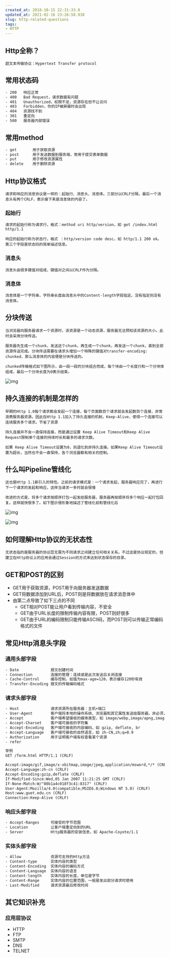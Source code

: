 ```yaml
---
created_at: 2018-10-15 22:31:33.0
updated_at: 2021-02-16 23:26:58.938
slug: http-related-questions
tags: 
- HTTP
---
```




## Http全称？

	超文本传输协议：Hypertext Transfer protocol

<!-- more -->

## 常用状态码

```html
- 200	响应正常
- 400	Bad Request，请求数据有问题
- 401	Unauthorized，权限不足，资源存在但不让访问
- 403	Forbidden，你的IP被屏蔽时会出现
- 404	资源找不到
- 301	重定向
- 500	服务器内部错误
```

## 常用method

```html
- get		用于获取资源
- post		用于发送数据到服务端，常用于提交表单数据
- put		用于修改资源属性
- delete	用于删除资源
```

## Http协议格式

	请求和响应的消息协议是一样的：起始行、消息头、消息体。三部分以CRLF分隔，最后一个消息头有两个CRLF，表示接下来是消息体的内容了。

### 起始行

	请求的起始行称为请求行，格式：method uri http/version，如 get /index.html http/1.1
	
	响应的起始行称为状态行，格式 ：http/version code desc，如 http/1.1 200 ok。第三个字段是状态码的简单描述信息。

### 消息头

	消息头由很多键值对组成，键值对之间以CRLF作为分隔。

### 消息体

	消息体是一个字符串，字符串长度由消息头中的Content-length字段指定。没有指定则没有消息体。

## 分块传送

	当浏览器向服务器请求一个资源时，该资源是一个动态资源，服务器无法预知该资源的大小。此时会采用分块传送。
	
	服务器先生成一个chunk，发送这个chunk，再生成一个chunk，再发送一个chunk，直到全部资源传送完成。分块传送需要在请求头增加一个特殊的键值对transfer-encoding: chunked，那么消息体的内容便是分块传送的。
	
	chunked传输格式如下图所示，由一段一段的分块组合而成，每个块由一个长度行和一个分块体组成，最后一个分块长度为0表示结束。

![img](https://imgconvert.csdnimg.cn/aHR0cHM6Ly9zczAuYmFpZHUuY29tLzZPTldzamlwMFFJWjh0eWhucS9pdC91PTIzNjg2NDEwMjEsMTU4MTE3ODM1MiZmbT0xNzMmYXBwPTI1JmY9SlBFRw?x-oss-process=image/format,png)

## 持久连接的机制是怎样的

	早期的Http 1.0每个请求都会发起一个连接，每个页面数百个请求就会发起数百个连接，非常浪费服务器资源。因此在Http 1.1加入了持久连接的机制，Keep-Alive，使得一个连接可以连续服务多个请求。节省了资源
	
	持久连接并不会一直保持连接，而是通过设置 Keep Alive Timeout和Keep Alive Request限制单个连接的持续时长和最多的请求次数。
	
	如果 Keep Alive Timeout设置为0，则退化到非持久连接。如果Keep Alive Timeout设置为超长，当然也不会一直保持，各个浏览器都有相关的控制。

## 什么叫Pipeline管线化

	这也是Http 1.1新引入的特性。之前的请求模式是：一个请求发起，服务器响应完了，再进行下一个请求的发起和响应，这样当请求一多时就会很慢
	
	改进的方式是，将多个请求按顺序打包一起发给服务器，服务器再按顺序将多个响应一起打包回复。这样就快很多了。如下图示很形象地描述了管线化前和管线化后

![img](https://imgconvert.csdnimg.cn/aHR0cHM6Ly9zczAuYmFpZHUuY29tLzZPTldzamlwMFFJWjh0eWhucS9pdC91PTM0MDIwNDQ4MzgsNzAzNzIwMjE1JmZtPTE3MyZhcHA9MjUmZj1KUEVH?x-oss-process=image/format,png)

![img](https://imgconvert.csdnimg.cn/aHR0cHM6Ly9zczIuYmFpZHUuY29tLzZPTllzamlwMFFJWjh0eWhucS9pdC91PTEyOTc0NTkzNDksMTU2MTg5NTk3MSZmbT0xNzMmYXBwPTI1JmY9SlBFRw?x-oss-process=image/format,png)

## 如何理解Http协议的无状态性

	无状态指的是服务器的协议层无需为不同请求之间建立任何相关关系。不过这是协议规定的，但建立在Http协议上的应用会通过Session的方式来达到状态保存的目录。

## GET和POST的区别

- GET用于获取资源，POST用于向服务器发送数据
- GET将数据添加到URL后，POST则是将数据放在请求消息体中
- 由第二点导致了如下三点的不同
  - GET相对POST能让用户看到传输内容，不安全
  - GET由于URL长度的限制传输内容有限，POST则好很多
  - GET由于URL的编码限制只能传输ASCII码，而POST则可以传输正常编码格式的文件

## 常见Http消息头字段

### 通用头部字段

```html
- Date				报文创建时间
- Connection		连接的管理：连续或是此次发送后关闭连接
- Cache-Control		缓存控制，如值为max-age=120，表示缓存120秒有效
- Transfer-Encoding	报文的传输编码格式
```

### 请求头部字段

```html
- Host				请求资源所在服务器：主机+端口
- User-Agent		客户端将本地的操作系统、浏览器和其它属性发送给服务器，非必须，可修改
- Accept			客户端希望接收的媒体类型，如 image/webp,image/apng,image/*,*/*;q=0.8
- Accept-Charset	客户端可接收的字符集
- Accept-Encoding	客户端可接收的内容编码，如 gzip, deflate, br
- Accept-Language	客户端可接收的自然语言，如 zh-CN,zh;q=0.9
- Authorization		用于证明客户端有权查看某个资源
- refer				

举例
GET /form.html HTTP/1.1 (CRLF)

Accept:image/gif,image/x-xbitmap,image/jpeg,application/msword,*/* (CRLF)
Accept-Language:zh-cn (CRLF)
Accept-Encoding:gzip,deflate (CRLF)
If-Modified-Since:Wed,05 Jan 2007 11:21:25 GMT (CRLF)
If-None-Match:W/"80b1a4c018f3c41:8317" (CRLF)
User-Agent:Mozilla/4.0(compatible;MSIE6.0;Windows NT 5.0) (CRLF)
Host:www.guet.edu.cn (CRLF)
Connection:Keep-Alive (CRLF)
```

### 响应头部字段

```html
- Accept-Ranges		可接受的字节范围
- Location			让客户端重定向到的URL
- Server			Http服务器的安装信息，如 Apache-Coyote/1.1
```

### 实体头部字段

```html
- Allow				资源可支持的Http方法
- Content-type		实体内容的类型
- Content-Encoding	实体内容的编码方式
- Content-Language	实体内容的语言
- Content-length	实体内容的长度，单位是字节
- Content-Range		实体内容的位置范围，一般是发出部分请求时使用
- Last-Modified		请求资源最后修改时间
```

## 其它知识补充

### 应用层协议

- HTTP
- FTP
- SMTP
- DNS
- TELNET